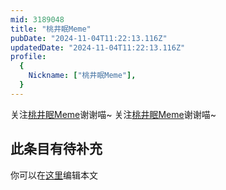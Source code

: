 ```yaml
---
mid: 3189048
title: "桃井眠Meme"
pubDate: "2024-11-04T11:22:13.116Z"
updatedDate: "2024-11-04T11:22:13.116Z"
profile:
  {
    Nickname: ["桃井眠Meme"],
  }
---
```


关注[桃井眠Meme](https://space.bilibili.com/3189048)谢谢喵~ 关注[桃井眠Meme](https://space.bilibili.com/3189048)谢谢喵~

## 此条目有待补充
你可以在[这里](https://github.com/Yuhanawa/VTuber.ICU-Content/edit/master/v/桃井眠Meme/index.md)编辑本文
